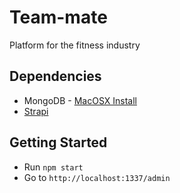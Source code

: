 # Team-mate
Platform for the fitness industry

## Dependencies

* MongoDB - [MacOSX Install](https://docs.mongodb.com/manual/tutorial/install-mongodb-on-os-x/)
* [Strapi](https://strapi.io/getting-started)

## Getting Started

- Run `npm start`
- Go to `http://localhost:1337/admin`

